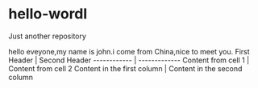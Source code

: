 # hello-wordl
Just another repository

hello eveyone,my name is john.i come from China,nice to meet you.
First Header | Second Header
------------ | -------------
Content from cell 1 | Content from cell 2
Content in the first column | Content in the second column
